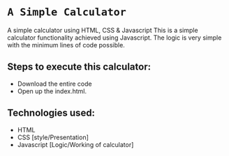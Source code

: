 # `A Simple Calculator`

A simple calculator using HTML, CSS & Javascript
This is a simple calculator functionality achieved using Javascript. The logic is very simple with the minimum lines of code possible.

## Steps to execute this calculator:

- Download the entire code
- Open up the index.html.

## Technologies used:

- HTML
- CSS [style/Presentation]
- Javascript [Logic/Working of calculator]
